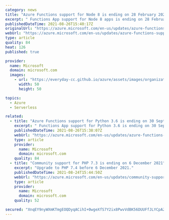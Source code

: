 ```yaml
---
category: news
title: "Azure Functions support for Node 8 is ending on 28 February 2022"
excerpt: " Functions App support for Node 8 apps is ending on 28 February 2022, we recommend you upgrade to Node 14. "
publishedDateTime: 2021-08-26T15:40:17Z
originalUrl: "https://azure.microsoft.com/en-us/updates/azure-functions-support-for-node-8-is-ending-on-28-february-2022/"
webUrl: "https://azure.microsoft.com/en-us/updates/azure-functions-support-for-node-8-is-ending-on-28-february-2022/"
type: article
quality: 84
heat: 126
published: true

provider:
  name: Microsoft
  domain: microsoft.com
  images:
    - url: "https://everyday-cc.github.io/azure/assets/images/organizations/microsoft.com-50x50.jpg"
      width: 50
      height: 50

topics:
  - Azure
  - Serverless

related:
  - title: "Azure Functions support for Python 3.6 is ending on 30 September 2022"
    excerpt: " Functions App support for Python 3.6 is ending on 30 September 2022, we recommend you upgrade to Python 3.8. "
    publishedDateTime: 2021-08-26T15:38:07Z
    webUrl: "https://azure.microsoft.com/en-us/updates/azure-functions-support-for-python-36-is-ending-on-30-september-2022/"
    type: article
    provider:
      name: Microsoft
      domain: microsoft.com
    quality: 84
  - title: "Community support for PHP 7.3 is ending on 6 December 2021"
    excerpt: "Upgrade to PHP 7.4 before 6 December 2021."
    publishedDateTime: 2021-08-24T15:44:50Z
    webUrl: "https://azure.microsoft.com/en-us/updates/community-support-for-php-73-is-ending-on-6-december-2021/"
    type: article
    provider:
      name: Microsoft
      domain: microsoft.com
    quality: 52

secured: "XnqEY9nyWXmKTmgEOQDyqACihI+0wgeXfS7Y2ix8PwvVdBK56DUUFfJLYCpAZP4zhJbw1A15k4x0h0bUefN49t37KEW8YeU67hidVfHUWkpSoE+Q/vvG76kaB40kpKoHv5OFLJOJX+8aTTJaut+xObIhJkCwUHrJyvdbgIXU+DhXuI2pH4VkrJURrYL5g9Q9dsxgkD5ExwhQ7bEy6licbchCBet5fOJcf6dpnCQmzTM8ZhOQjD84xZA6ynJoRsKHlB/5L3pc37XioStZ/e00SGj8erX1tvs0k8TKRPO11SnzOLL6OmNLy5HOpHyyXI2nseUlFEw/YIkjeITDYCsK/31+fe8d2ReKTnDZg/cMuxk=;4mKfLlD8czTCCzUD4jgd6A=="
---
```


